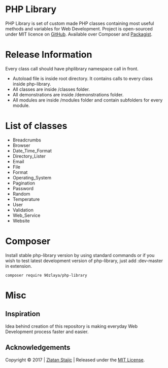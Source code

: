 PHP Library
=======

PHP Library is set of custom made PHP classes containing most useful methods and variables for Web Development.
Project is open-sourced under MIT licence on [GitHub]. Available over Composer and [Packagist].

Release Information
=======

Every class call should have phplibrary namespace call in front. 

* Autoload file is inside root directory. It contains calls to every class inside php-library.
* All classes are inside /classes folder.
* All demonstrations are inside /demonstrations folder.
* All modules are inside /modules folder and contain subfolders for every module.

List of classes
=======

* Breadcrumbs
* Browser
* Date_Time_Format
* Directory_Lister
* Email
* File
* Format
* Operating_System
* Pagination
* Password
* Random
* Temperature
* User
* Validation
* Web_Service
* Website

Composer
=======
Install stable php-library version by using standard commands or if you wish to test latest development version of php-library, just add :dev-master in extension.

```
composer require 90zlaya/php-library
```

Misc
=======
Inspiration
----------------
Idea behind creation of this repository is making everyday Web Development process faster and easier. 

Acknowledgements
----------------

Copyright © 2017 | [Zlatan Stajic] | Released under the [MIT License].

[Zlatan Stajic]: https://www.zlatanstajic.com/
[GitHub]: https://github.com/90zlaya/php-library
[Packagist]: https://packagist.org/packages/90zlaya/php-library
[MIT License]: http://www.opensource.org/licenses/mit-license.php
